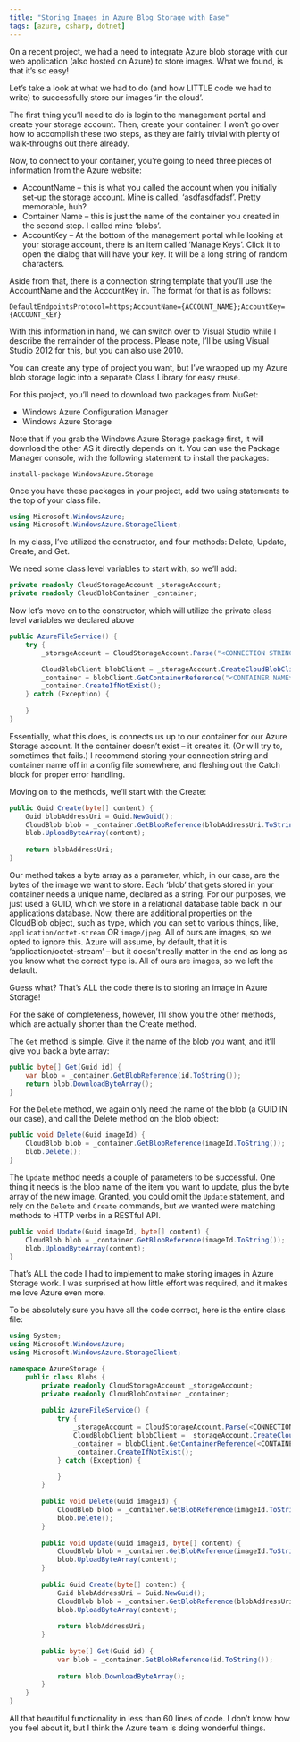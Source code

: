 ```yaml
---
title: "Storing Images in Azure Blog Storage with Ease"
tags: [azure, csharp, dotnet]
---
```


On a recent project, we had a need to integrate Azure blob storage with our web application (also hosted on Azure) to store images. What we found, is that it’s so easy!

Let’s take a look at what we had to do (and how LITTLE code we had to write) to successfully store our images ‘in the cloud’.

The first thing you’ll need to do is login to the management portal and create your storage account.  Then, create your container. I won’t go over how to accomplish these two steps, as they are fairly trivial
with plenty of walk-throughs out there already.

Now, to connect to your container, you’re going to need three pieces of information from the Azure website:

* AccountName – this is what you called the account when you initially set-up the storage account. Mine is called, ‘asdfasdfadsf’. Pretty memorable, huh?
* Container Name – this is just the name of the container you created in the second step. I called mine ‘blobs’.
* AccountKey – At the bottom of the management portal while looking at your storage account, there is an item called ‘Manage Keys’. Click it to open the dialog that will have your key. It will be a long string of random characters.

Aside from that, there is a connection string template that you’ll use the AccountName and the AccountKey in.  The format for that is as follows:
```
DefaultEndpointsProtocol=https;AccountName={ACCOUNT_NAME};AccountKey={ACCOUNT_KEY}
```

With this information in hand, we can switch over to Visual Studio while I describe the remainder of the process. Please note, I’ll be using Visual Studio 2012 for this, but you can also use 2010.

You can create any type of project you want, but I’ve wrapped up my Azure blob storage logic into a separate Class Library for easy reuse.

For this project, you’ll need to download two packages from NuGet:
* Windows Azure Configuration Manager
* Windows Azure Storage

Note that if you grab the Windows Azure Storage package first, it will download the other AS it directly depends on it. You can use the Package Manager console, with the following statement to install the packages:

```
install-package WindowsAzure.Storage
```

Once you have these packages in your project, add two using statements to the top of your class file.

```csharp
using Microsoft.WindowsAzure;
using Microsoft.WindowsAzure.StorageClient;
```

In my class, I’ve utilized the constructor, and four methods: Delete, Update, Create, and Get.

We need some class level variables to start with, so we’ll add:
```csharp
private readonly CloudStorageAccount _storageAccount;
private readonly CloudBlobContainer _container;
```

Now let’s move on to the constructor, which will utilize the private class level variables we declared above

```csharp
public AzureFileService() {
    try {
        _storageAccount = CloudStorageAccount.Parse("<CONNECTION STRING>");

        CloudBlobClient blobClient = _storageAccount.CreateCloudBlobClient();
        _container = blobClient.GetContainerReference("<CONTAINER NAME>");
        _container.CreateIfNotExist();
    } catch (Exception) { 
        
    }
}
```

Essentially, what this does, is connects us up to our container for our Azure Storage account. It the container doesn’t exist – it creates it. (Or will try to, sometimes that fails.) I recommend storing your connection string and container name off in a config file somewhere, and fleshing out the Catch block for proper error handling.

Moving on to the methods, we’ll start with the Create:

```csharp
public Guid Create(byte[] content) {
    Guid blobAddressUri = Guid.NewGuid();
    CloudBlob blob = _container.GetBlobReference(blobAddressUri.ToString());
    blob.UploadByteArray(content);
    
    return blobAddressUri;
}
```

Our method takes a byte array as a parameter, which, in our case, are the bytes of the image we want to store. Each ‘blob’ that gets stored in your container needs a unique name, declared as a string. For our purposes, we just used a GUID, which we store in a relational database table back in our applications database. Now, there are additional properties on the CloudBlob object, such as type, which you can set to various things, like, `application/octet-stream` OR `image/jpeg`. All of ours are images, so we opted to ignore this. Azure will assume, by default, that it is ‘application/octet-stream’ – but it doesn’t really matter in the end as long as you know what the correct type is. All of ours are images, so we left the default.

Guess what? That’s ALL the code there is to storing an image in Azure Storage!

For the sake of completeness, however, I’ll show you the other methods, which are actually shorter than the Create method.

The `Get` method is simple. Give it the name of the blob you want, and it’ll give you back a byte array:
```csharp
public byte[] Get(Guid id) {
    var blob = _container.GetBlobReference(id.ToString());
    return blob.DownloadByteArray();
}
```

For the `Delete` method, we again only need the name of the blob (a GUID IN our case), and call the Delete method on the blob object:
```csharp
public void Delete(Guid imageId) { 
    CloudBlob blob = _container.GetBlobReference(imageId.ToString());
    blob.Delete();
}
```

The `Update` method needs a couple of parameters to be successful. One thing it needs is the blob name of the item you want to update, plus the byte array of the new image. Granted, you could omit the `Update` statement, and rely on the `Delete` and `Create` commands, but we wanted were matching methods to HTTP verbs in a RESTful API.
```csharp
public void Update(Guid imageId, byte[] content) {
    CloudBlob blob = _container.GetBlobReference(imageId.ToString());
    blob.UploadByteArray(content);
}
```

That’s ALL the code I had to implement to make storing images in Azure Storage work. I was surprised at how little effort was required, and it makes me love Azure even more.

To be absolutely sure you have all the code correct, here is the entire class file:

```csharp
using System;
using Microsoft.WindowsAzure;
using Microsoft.WindowsAzure.StorageClient;

namespace AzureStorage {
    public class Blobs {
        private readonly CloudStorageAccount _storageAccount;
        private readonly CloudBlobContainer _container;
        
        public AzureFileService() {
            try {
                _storageAccount = CloudStorageAccount.Parse(<CONNECTION STRING>);
                CloudBlobClient blobClient = _storageAccount.CreateCloudBlobClient();
                _container = blobClient.GetContainerReference(<CONTAINER NAME>);
                _container.CreateIfNotExist();
            } catch (Exception) {

            }
        }
        
        public void Delete(Guid imageId) {
            CloudBlob blob = _container.GetBlobReference(imageId.ToString());
            blob.Delete();
        }
        
        public void Update(Guid imageId, byte[] content) {
            CloudBlob blob = _container.GetBlobReference(imageId.ToString());
            blob.UploadByteArray(content);
        }
        
        public Guid Create(byte[] content) {
            Guid blobAddressUri = Guid.NewGuid();
            CloudBlob blob = _container.GetBlobReference(blobAddressUri.ToString());
            blob.UploadByteArray(content);
            
            return blobAddressUri;
        }
        
        public byte[] Get(Guid id) {
            var blob = _container.GetBlobReference(id.ToString());
            
            return blob.DownloadByteArray();
        }
    }
}
```

All that beautiful functionality in less than 60 lines of code. I don’t know how you feel about it, but I think the Azure team is doing wonderful things.
